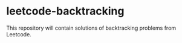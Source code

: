 # leetcode-backtracking
This repository will contain solutions of backtracking problems from Leetcode.
